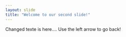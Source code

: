 ```yaml
---
layout: slide
title: "Welcome to our second slide!"
---
```

Changed texte is here....
Use the left arrow to go back!
